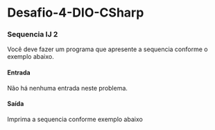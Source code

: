 # Desafio-4-DIO-CSharp

<h3>Sequencia IJ 2</h3>

Você deve fazer um programa que apresente a sequencia conforme o exemplo abaixo.

<h4>Entrada</h4>
Não há nenhuma entrada neste problema.

<h4>Saída</h4>
Imprima a sequencia conforme exemplo abaixo
